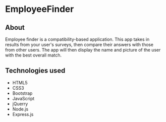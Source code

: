 # EmployeeFinder

## About

Employee finder is a compatibility-based application. This app takes in results from your user's surveys, then compare their answers with those from other users. The app will then display the name and picture of the user with the best overall match. 

## Technologies used

* HTML5
* CSS3
* Bootstrap
* JavaScript
* jQuerry
* Node.js
* Express.js